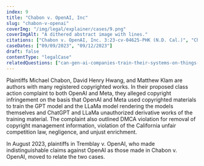 ```yaml
---
index: 9
title: "Chabon v. OpenAI, Inc"
slug: "chabon-v-openai"
coverImg: "/img/legal/explainer/cases/9.png"
coverImgAlt: "A dithered abstract image with lines."
citations: ["Chabon v. OpenAI, Inc. 3:23-cv-04625-PHK (N.D. Cal.)", "Chabon v. Meta Platforms, Inc. 3:23-cv-04663 (N.D. Cal.)"]
caseDates: ["09/09/2023", "09/12/2023"]
draft: false 
contentType: "legalCase"
relatedQuestions: ["can-gen-ai-companies-train-their-systems-on-things-i-made"]
---
```

Plaintiffs Michael Chabon, David Henry Hwang, and Matthew Klam are authors with many registered copyrighted works. In their proposed class action complaint to both OpenAI and Meta, they alleged copyright infringement on the basis that OpenAI and Meta used copyrighted materials to train the GPT model and the LLaMa model rendering the models themselves and ChatGPT and LLaMa unauthorized derivative works of the training material. The complaint also outlined DMCA violation for removal of copyright management information, violation of the California unfair competition law, negligence, and unjust enrichment.

In August 2023, plaintiffs in Tremblay v. OpenAI, who made indistinguishable claims against OpenAI as those made in Chabon v. OpenAI, moved to relate the two cases.

